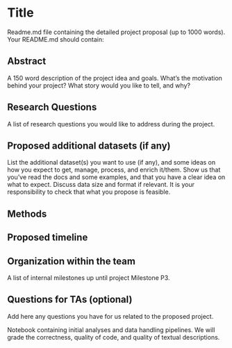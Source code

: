 # Title

Readme.md file containing the detailed project proposal (up to 1000 words). Your README.md should contain:

## Abstract
A 150 word description of the project idea and goals. What’s the motivation behind your project? What story would you like to tell, and why?

## Research Questions
A list of research questions you would like to address during the project.

## Proposed additional datasets (if any)
List the additional dataset(s) you want to use (if any), and some ideas on how you expect to get, manage, process, and enrich it/them. Show us that you’ve read the docs and some examples, and that you have a clear idea on what to expect. Discuss data size and format if relevant. It is your responsibility to check that what you propose is feasible.

## Methods

## Proposed timeline

## Organization within the team
A list of internal milestones up until project Milestone P3.

## Questions for TAs (optional)
Add here any questions you have for us related to the proposed project.

Notebook containing initial analyses and data handling pipelines. We will grade the correctness, quality of code, and quality of textual descriptions.
